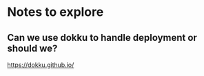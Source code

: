 # Notes to explore

## Can we use dokku to handle deployment or should we?

https://dokku.github.io/

